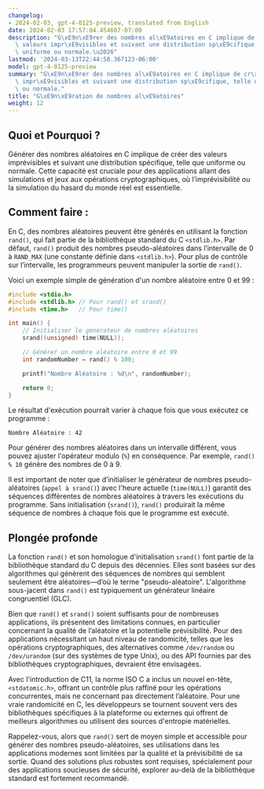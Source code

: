 ```yaml
---
changelog:
- 2024-02-03, gpt-4-0125-preview, translated from English
date: 2024-02-03 17:57:04.454607-07:00
description: "G\xE9n\xE9rer des nombres al\xE9atoires en C implique de cr\xE9er des\
  \ valeurs impr\xE9visibles et suivant une distribution sp\xE9cifique, telle que\
  \ uniforme ou normale.\u2026"
lastmod: '2024-03-13T22:44:58.367123-06:00'
model: gpt-4-0125-preview
summary: "G\xE9n\xE9rer des nombres al\xE9atoires en C implique de cr\xE9er des valeurs\
  \ impr\xE9visibles et suivant une distribution sp\xE9cifique, telle que uniforme\
  \ ou normale."
title: "G\xE9n\xE9ration de nombres al\xE9atoires"
weight: 12
---
```


## Quoi et Pourquoi ?

Générer des nombres aléatoires en C implique de créer des valeurs imprévisibles et suivant une distribution spécifique, telle que uniforme ou normale. Cette capacité est cruciale pour des applications allant des simulations et jeux aux opérations cryptographiques, où l’imprévisibilité ou la simulation du hasard du monde réel est essentielle.

## Comment faire :

En C, des nombres aléatoires peuvent être générés en utilisant la fonction `rand()`, qui fait partie de la bibliothèque standard du C `<stdlib.h>`. Par défaut, `rand()` produit des nombres pseudo-aléatoires dans l’intervalle de 0 à `RAND_MAX` (une constante définie dans `<stdlib.h>`). Pour plus de contrôle sur l’intervalle, les programmeurs peuvent manipuler la sortie de `rand()`.

Voici un exemple simple de génération d'un nombre aléatoire entre 0 et 99 :

```c
#include <stdio.h>
#include <stdlib.h> // Pour rand() et srand()
#include <time.h>   // Pour time()

int main() {
    // Initialiser le générateur de nombres aléatoires
    srand((unsigned) time(NULL));

    // Générer un nombre aléatoire entre 0 et 99
    int randomNumber = rand() % 100;

    printf("Nombre Aléatoire : %d\n", randomNumber);

    return 0;
}
```

Le résultat d'exécution pourrait varier à chaque fois que vous exécutez ce programme :

```
Nombre Aléatoire : 42
```
Pour générer des nombres aléatoires dans un intervalle différent, vous pouvez ajuster l'opérateur modulo (`%`) en conséquence. Par exemple, `rand() % 10` génère des nombres de 0 à 9.

Il est important de noter que d’initialiser le générateur de nombres pseudo-aléatoires (`appel à srand()`) avec l'heure actuelle (`time(NULL)`) garantit des séquences différentes de nombres aléatoires à travers les exécutions du programme. Sans initialisation (`srand()`), `rand()` produirait la même séquence de nombres à chaque fois que le programme est exécuté.

## Plongée profonde

La fonction `rand()` et son homologue d'initialisation `srand()` font partie de la bibliothèque standard du C depuis des décennies. Elles sont basées sur des algorithmes qui génèrent des séquences de nombres qui semblent seulement être aléatoires—d’où le terme "pseudo-aléatoire". L'algorithme sous-jacent dans `rand()` est typiquement un générateur linéaire congruentiel (GLC).

Bien que `rand()` et `srand()` soient suffisants pour de nombreuses applications, ils présentent des limitations connues, en particulier concernant la qualité de l’aléatoire et la potentielle prévisibilité. Pour des applications nécessitant un haut niveau de randomicité, telles que les opérations cryptographiques, des alternatives comme `/dev/random` ou `/dev/urandom` (sur des systèmes de type Unix), ou des API fournies par des bibliothèques cryptographiques, devraient être envisagées.

Avec l'introduction de C11, la norme ISO C a inclus un nouvel en-tête, `<stdatomic.h>`, offrant un contrôle plus raffiné pour les opérations concurrentes, mais ne concernant pas directement l’aléatoire. Pour une vraie randomicité en C, les développeurs se tournent souvent vers des bibliothèques spécifiques à la plateforme ou externes qui offrent de meilleurs algorithmes ou utilisent des sources d'entropie matérielles.

Rappelez-vous, alors que `rand()` sert de moyen simple et accessible pour générer des nombres pseudo-aléatoires, ses utilisations dans les applications modernes sont limitées par la qualité et la prévisibilité de sa sortie. Quand des solutions plus robustes sont requises, spécialement pour des applications soucieuses de sécurité, explorer au-delà de la bibliothèque standard est fortement recommandé.
